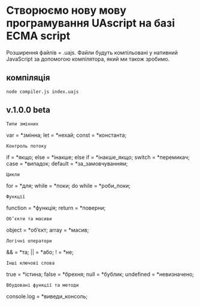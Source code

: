 # Створюємо нову мову програмування UAscript на базі ECMA script

Розширення файлів = .uajs. Файли будуть компільовані у нативний JavaScript за допомогою компілятора, який ми також зробимо.

## компіляція

`node compiler.js index.uajs`

## v.1.0.0 beta

`Типи змінних`

var = *змінна;
let = *нехай;
const = \*константа;

`Контроль потоку`

if = *якщо;
else = *інакше;
else if = *інакше_якщо;
switch = *перемикач;
case = *випадок;
default = *за_замовчуванням;

`Цикли`

for = *для;
while = *поки;
do while = \*роби_поки;

`Функції`

function = *функція;
return = *поверни;

`Об’єкти та масиви`

object = *об’єкт;
array = *масив;

`Логічні оператори`

&& = *та;
|| = *або;
! = \*не;

`Інші ключові слова`

true = *істина;
false = *брехня;
null = *бублик;
undefined = *невизначено;

`Вбудовані функції та методи`

console.log = \*виведи_консоль;
